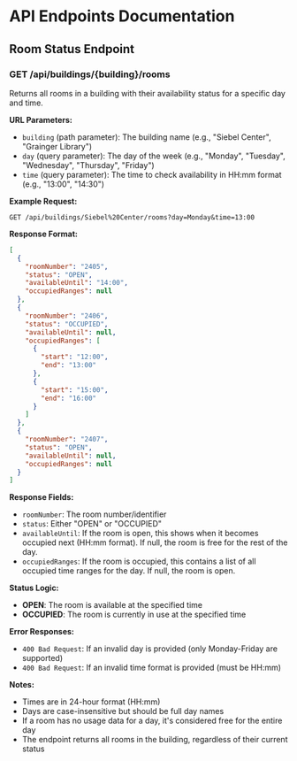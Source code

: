 # API Endpoints Documentation

## Room Status Endpoint

### GET /api/buildings/{building}/rooms

Returns all rooms in a building with their availability status for a specific day and time.

**URL Parameters:**

- `building` (path parameter): The building name (e.g., "Siebel Center", "Grainger Library")
- `day` (query parameter): The day of the week (e.g., "Monday", "Tuesday", "Wednesday", "Thursday", "Friday")
- `time` (query parameter): The time to check availability in HH:mm format (e.g., "13:00", "14:30")

**Example Request:**

```
GET /api/buildings/Siebel%20Center/rooms?day=Monday&time=13:00
```

**Response Format:**

```json
[
  {
    "roomNumber": "2405",
    "status": "OPEN",
    "availableUntil": "14:00",
    "occupiedRanges": null
  },
  {
    "roomNumber": "2406",
    "status": "OCCUPIED",
    "availableUntil": null,
    "occupiedRanges": [
      {
        "start": "12:00",
        "end": "13:00"
      },
      {
        "start": "15:00",
        "end": "16:00"
      }
    ]
  },
  {
    "roomNumber": "2407",
    "status": "OPEN",
    "availableUntil": null,
    "occupiedRanges": null
  }
]
```

**Response Fields:**

- `roomNumber`: The room number/identifier
- `status`: Either "OPEN" or "OCCUPIED"
- `availableUntil`: If the room is open, this shows when it becomes occupied next (HH:mm format). If null, the room is free for the rest of the day.
- `occupiedRanges`: If the room is occupied, this contains a list of all occupied time ranges for the day. If null, the room is open.

**Status Logic:**

- **OPEN**: The room is available at the specified time
- **OCCUPIED**: The room is currently in use at the specified time

**Error Responses:**

- `400 Bad Request`: If an invalid day is provided (only Monday-Friday are supported)
- `400 Bad Request`: If an invalid time format is provided (must be HH:mm)

**Notes:**

- Times are in 24-hour format (HH:mm)
- Days are case-insensitive but should be full day names
- If a room has no usage data for a day, it's considered free for the entire day
- The endpoint returns all rooms in the building, regardless of their current status
